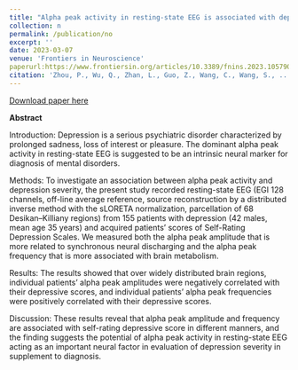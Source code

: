 ```yaml
---
title: "Alpha peak activity in resting-state EEG is associated with depressive score"
collection: n
permalink: /publication/no
excerpt: ''
date: 2023-03-07
venue: 'Frontiers in Neuroscience'
paperurl:https://www.frontiersin.org/articles/10.3389/fnins.2023.1057908/full
citation: 'Zhou, P., Wu, Q., Zhan, L., Guo, Z., Wang, C., Wang, S., ... & Wu, X. (2023). &quot;Alpha peak activity in resting-state EEG is associated with depressive score.&quot; <i>Frontiers in Neuroscience</i>, 17, 1057908.'
---
```

[Download paper here](https://www.frontiersin.org/articles/10.3389/fnins.2023.1057908/full)

**Abstract**

Introduction: Depression is a serious psychiatric disorder characterized by prolonged sadness, loss of interest or pleasure. The dominant alpha peak activity in resting-state EEG is suggested to be an intrinsic neural marker for diagnosis of mental disorders.

Methods: To investigate an association between alpha peak activity and depression severity, the present study recorded resting-state EEG (EGI 128 channels, off-line average reference, source reconstruction by a distributed inverse method with the sLORETA normalization, parcellation of 68 Desikan–Killiany regions) from 155 patients with depression (42 males, mean age 35 years) and acquired patients’ scores of Self-Rating Depression Scales. We measured both the alpha peak amplitude that is more related to synchronous neural discharging and the alpha peak frequency that is more associated with brain metabolism.

Results: The results showed that over widely distributed brain regions, individual patients’ alpha peak amplitudes were negatively correlated with their depressive scores, and individual patients’ alpha peak frequencies were positively correlated with their depressive scores.

Discussion: These results reveal that alpha peak amplitude and frequency are associated with self-rating depressive score in different manners, and the finding suggests the potential of alpha peak activity in resting-state EEG acting as an important neural factor in evaluation of depression severity in supplement to diagnosis.
